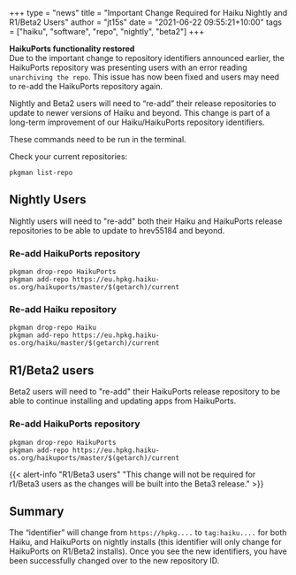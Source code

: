 +++
type = "news"
title = "Important Change Required for Haiku Nightly and R1/Beta2 Users"
author = "jt15s"
date = "2021-06-22 09:55:21+10:00"
tags = ["haiku", "software", "repo", "nightly", "beta2"]
+++

<div class="alert alert-info">
    <p>
    <strong>HaikuPorts functionality restored</strong>
    <br>
    Due to the important change to repository identifiers announced earlier, the HaikuPorts repository was presenting users with an error reading <code>unarchiving the repo</code>. This issue has now been fixed and users may need to re-add the HaikuPorts repository again.
    </p>
</div>

Nightly and Beta2 users will need to “re-add” their release repositories to update to newer versions of Haiku and beyond. This change is part of a long-term improvement of our Haiku/HaikuPorts repository identifiers.

These commands need to be run in the terminal.

Check your current repositories:

```
pkgman list-repo
```

## Nightly Users

Nightly users will need to "re-add" both their Haiku and HaikuPorts release repositories to be able to update to hrev55184 and beyond.

### Re-add HaikuPorts repository

```
pkgman drop-repo HaikuPorts
pkgman add-repo https://eu.hpkg.haiku-os.org/haikuports/master/$(getarch)/current
```

### Re-add Haiku repository

```
pkgman drop-repo Haiku
pkgman add-repo https://eu.hpkg.haiku-os.org/haiku/master/$(getarch)/current
```

## R1/Beta2 users

Beta2 users will need to "re-add" their HaikuPorts release repository to be able to continue installing and updating apps from HaikuPorts.

### Re-add HaikuPorts repository

```
pkgman drop-repo HaikuPorts
pkgman add-repo https://eu.hpkg.haiku-os.org/haikuports/master/$(getarch)/current
```

{{< alert-info "R1/Beta3 users"
"This change will not be required for r1/Beta3 users as the changes will be built into the Beta3 release." >}}

## Summary

The “identifier” will change from `https://hpkg....` to `tag:haiku....` for both Haiku, and HaikuPorts on nightly installs (this identifier will only change for HaikuPorts on R1/Beta2 installs). Once you see the new identifiers, you have been successfully changed over to the new repository ID.
